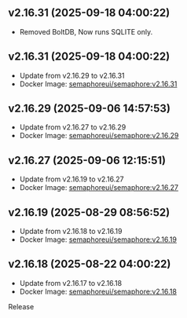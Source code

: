 ## v2.16.31 (2025-09-18 04:00:22)
- Removed BoltDB, Now runs SQLITE only.
## v2.16.31 (2025-09-18 04:00:22)
- Update from v2.16.29 to v2.16.31
- Docker Image: [semaphoreui/semaphore:v2.16.31](https://hub.docker.com/r/semaphoreui/semaphore/tags)

## v2.16.29 (2025-09-06 14:57:53)
- Update from v2.16.27 to v2.16.29
- Docker Image: [semaphoreui/semaphore:v2.16.29](https://hub.docker.com/r/semaphoreui/semaphore/tags)

## v2.16.27 (2025-09-06 12:15:51)
- Update from v2.16.19 to v2.16.27
- Docker Image: [semaphoreui/semaphore:v2.16.27](https://hub.docker.com/r/semaphoreui/semaphore/tags)

## v2.16.19 (2025-08-29 08:56:52)
- Update from v2.16.18 to v2.16.19
- Docker Image: [semaphoreui/semaphore:v2.16.19](https://hub.docker.com/r/semaphoreui/semaphore/tags)

## v2.16.18 (2025-08-22 04:00:22)
- Update from v2.16.17 to v2.16.18
- Docker Image: [semaphoreui/semaphore:v2.16.18](https://hub.docker.com/r/semaphoreui/semaphore/tags)

Release
